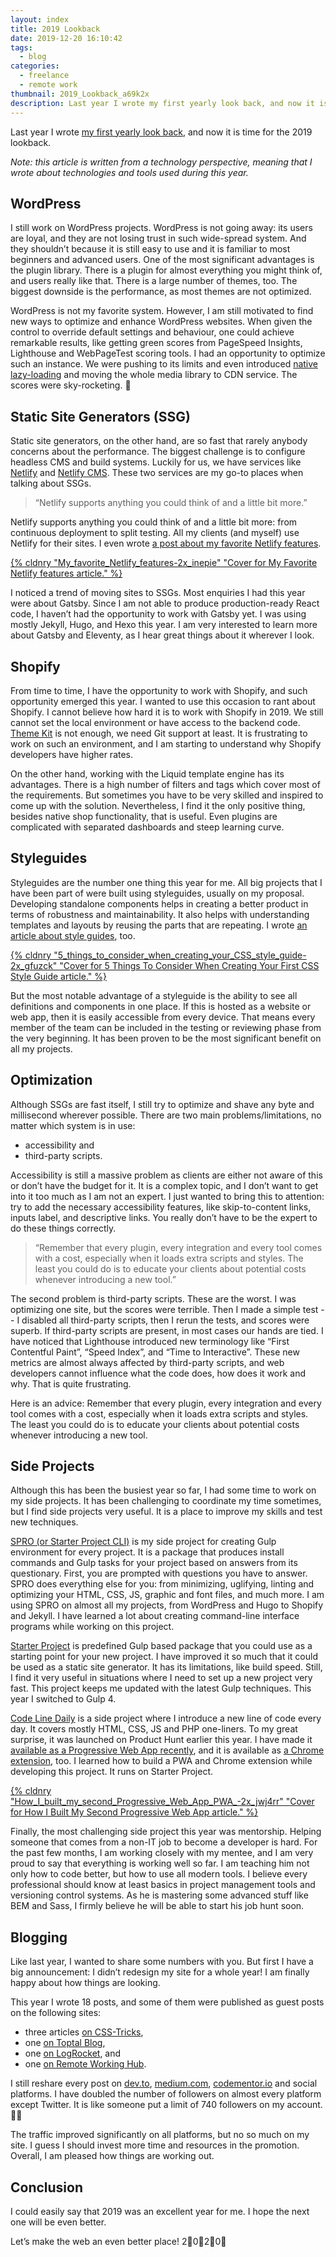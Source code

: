 ```yaml
---
layout: index
title: 2019 Lookback
date: 2019-12-20 16:10:42
tags:
  - blog
categories:
  - freelance
  - remote work
thumbnail: 2019_Lookback_a69k2x
description: Last year I wrote my first yearly look back, and now it is time for the 2019 lookback.
---
```


Last year I wrote [my first yearly look back], and now it is time for the 2019 lookback.

<!-- more -->

_Note: this article is written from a technology perspective, meaning that I wrote about technologies and tools used during this year._

## WordPress

I still work on WordPress projects. WordPress is not going away: its users are loyal, and they are not losing trust in such wide-spread system. And they shouldn’t because it is still easy to use and it is familiar to most beginners and advanced users. One of the most significant advantages is the plugin library. There is a plugin for almost everything you might think of, and users really like that. There is a large number of themes, too. The biggest downside is the performance, as most themes are not optimized.

WordPress is not my favorite system. However, I am still motivated to find new ways to optimize and enhance WordPress websites. When given the control to override default settings and behaviour, one could achieve remarkable results, like getting green scores from PageSpeed Insights, Lighthouse and WebPageTest scoring tools. I had an opportunity to optimize such an instance. We were pushing to its limits and even introduced [native lazy-loading] and moving the whole media library to CDN service. The scores were sky-rocketing. 🚀

## Static Site Generators (SSG)

Static site generators, on the other hand, are so fast that rarely anybody concerns about the performance. The biggest challenge is to configure headless CMS and build systems. Luckily for us, we have services like [Netlify] and [Netlify CMS]. These two services are my go-to places when talking about SSGs.

> “Netlify supports anything you could think of and a little bit more.”

Netlify supports anything you could think of and a little bit more: from continuous deployment to split testing. All my clients (and myself) use Netlify for their sites. I even wrote [a post about my favorite Netlify features].

[{% cldnry "My_favorite_Netlify_features-2x_inepie" "Cover for My Favorite Netlify features article." %}](/articles/my-favorite-netlify-features/)

I noticed a trend of moving sites to SSGs. Most enquiries I had this year were about Gatsby. Since I am not able to produce production-ready React code, I haven’t had the opportunity to work with Gatsby yet. I was using mostly Jekyll, Hugo, and Hexo this year. I am very interested to learn more about Gatsby and Eleventy, as I hear great things about it wherever I look.

## Shopify

From time to time, I have the opportunity to work with Shopify, and such opportunity emerged this year. I wanted to use this occasion to rant about Shopify. I cannot believe how hard it is to work with Shopify in 2019. We still cannot set the local environment or have access to the backend code. [Theme Kit] is not enough, we need Git support at least. It is frustrating to work on such an environment, and I am starting to understand why Shopify developers have higher rates.

On the other hand, working with the Liquid template engine has its advantages. There is a high number of filters and tags which cover most of the requirements. But sometimes you have to be very skilled and inspired to come up with the solution. Nevertheless, I find it the only positive thing, besides native shop functionality, that is useful. Even plugins are complicated with separated dashboards and steep learning curve.

## Styleguides

Styleguides are the number one thing this year for me. All big projects that I have been part of were built using styleguides, usually on my proposal. Developing standalone components helps in creating a better product in terms of robustness and maintainability. It also helps with understanding templates and layouts by reusing the parts that are repeating. I wrote [an article about style guides], too.

[{% cldnry "5_things_to_consider_when_creating_your_CSS_style_guide-2x_gfuzck" "Cover for 5 Things To Consider When Creating Your First CSS Style Guide article." %}](/articles/5-things-to-consider-when-creating-your-css-style-guide/)

But the most notable advantage of a styleguide is the ability to see all definitions and components in one place. If this is hosted as a website or web app, then it is easily accessible from every device. That means every member of the team can be included in the testing or reviewing phase from the very beginning. It has been proven to be the most significant benefit on all my projects.

## Optimization

Although SSGs are fast itself, I still try to optimize and shave any byte and millisecond wherever possible. There are two main problems/limitations, no matter which system is in use:

- accessibility and
- third-party scripts.

Accessibility is still a massive problem as clients are either not aware of this or don’t have the budget for it. It is a complex topic, and I don’t want to get into it too much as I am not an expert. I just wanted to bring this to attention: try to add the necessary accessibility features, like skip-to-content links, inputs label, and descriptive links. You really don’t have to be the expert to do these things correctly.

> “Remember that every plugin, every integration and every tool comes with a cost, especially when it loads extra scripts and styles. The least you could do is to educate your clients about potential costs whenever introducing a new tool.”

The second problem is third-party scripts. These are the worst. I was optimizing one site, but the scores were terrible. Then I made a simple test -- I disabled all third-party scripts, then I rerun the tests, and scores were superb. If third-party scripts are present, in most cases our hands are tied. I have noticed that Lighthouse introduced new terminology like “First Contentful Paint”, “Speed Index”, and “Time to Interactive”. These new metrics are almost always affected by third-party scripts, and web developers cannot influence what the code does, how does it work and why. That is quite frustrating.

Here is an advice: Remember that every plugin, every integration and every tool comes with a cost, especially when it loads extra scripts and styles. The least you could do is to educate your clients about potential costs whenever introducing a new tool.

## Side Projects

Although this has been the busiest year so far, I had some time to work on my side projects. It has been challenging to coordinate my time sometimes, but I find side projects very useful. It is a place to improve my skills and test new techniques.

[SPRO (or Starter Project CLI)] is my side project for creating Gulp environment for every project. It is a package that produces install commands and Gulp tasks for your project based on answers from its questionary. First, you are prompted with questions you have to answer. SPRO does everything else for you: from minimizing, uglifying, linting and optimizing your HTML, CSS, JS, graphic and font files, and much more. I am using SPRO on almost all my projects, from WordPress and Hugo to Shopify and Jekyll. I have learned a lot about creating command-line interface programs while working on this project.

[Starter Project] is predefined Gulp based package that you could use as a starting point for your new project. I have improved it so much that it could be used as a static site generator. It has its limitations, like build speed. Still, I find it very useful in situations where I need to set up a new project very fast. This project keeps me updated with the latest Gulp techniques. This year I switched to Gulp 4.

[Code Line Daily] is a side project where I introduce a new line of code every day. It covers mostly HTML, CSS, JS and PHP one-liners. To my great surprise, it was launched on Product Hunt earlier this year. I have made it [available as a Progressive Web App recently], and it is available as [a Chrome extension], too. I learned how to build a PWA and Chrome extension while developing this project. It runs on Starter Project.

[{% cldnry "How_I_built_my_second_Progressive_Web_App_PWA_-2x_jwj4rr" "Cover for How I Built My Second Progressive Web App article." %}](/articles/how-i-built-my-second-progressive-web-app-pwa/)

Finally, the most challenging side project this year was mentorship. Helping someone that comes from a non-IT job to become a developer is hard. For the past few months, I am working closely with my mentee, and I am very proud to say that everything is working well so far. I am teaching him not only how to code better, but how to use all modern tools. I believe every professional should know at least basics in project management tools and versioning control systems. As he is mastering some advanced stuff like BEM and Sass, I firmly believe he will be able to start his job hunt soon.

## Blogging

Like last year, I wanted to share some numbers with you. But first I have a big announcement: I didn’t redesign my site for a whole year! I am finally happy about how things are looking.

This year I wrote 18 posts, and some of them were published as guest posts on the following sites:

- three articles [on CSS-Tricks],
- one [on Toptal Blog],
- one [on LogRocket], and
- one [on Remote Working Hub].

I still reshare every post on [dev.to], [medium.com], [codementor.io] and social platforms. I have doubled the number of followers on almost every platform except Twitter. It is like someone put a limit of 740 followers on my account. 🧙‍♂️

The traffic improved significantly on all platforms, but no so much on my site. I guess I should invest more time and resources in the promotion. Overall, I am pleased how things are working out.

## Conclusion

I could easily say that 2019 was an excellent year for me. I hope the next one will be even better.

Let’s make the web an even better place! 2⃣0⃣2⃣0⃣

[my first yearly look back]: /articles/2018-lookback/
[native lazy-loading]: https://web.dev/native-lazy-loading/
[Theme Kit]: https://shopify.github.io/themekit/
[Netlify]: https://netlify.com
[Netlify CMS]: https://www.netlifycms.org/
[a post about my favorite Netlify features]: /articles/my-favorite-netlify-features/
[an article about style guides]: /articles/5-things-to-consider-when-creating-your-css-style-guide/
[SPRO (or Starter Project CLI)]: https://starter.silvestar.codes/
[Starter Project]: https://starter.silvestar.codes/starter-project/
[Code Line Daily]: https://cld.silvestar.codes/
[available as a Progressive Web App recently]: /articles/how-i-built-my-second-progressive-web-app-pwa/
[a Chrome extension]: https://chrome.google.com/webstore/detail/code-line-daily/jfgojeolhopchbgfdgodicnaimmkbpbg
[on CSS-Tricks]: https://css-tricks.com/author/silvestar/
[on Toptal blog]: https://www.toptal.com/css/why-you-need-a-css-developer#trust-nothing-but-brilliant-freelancers
[on LogRocket]: https://blog.logrocket.com/5-things-to-consider-when-creating-your-css-style-guide-7b85fa70039d/
[on Remote Working Hub]: https://content.remote.tools/creating-modern-pixel-perfect-websites-while-freelancing-remotely/
[dev.to]: https://dev.to/starbist
[medium.com]: https://medium.com/@malimirkeccita
[codementor.io]: https://www.codementor.io/malimirkeccita
